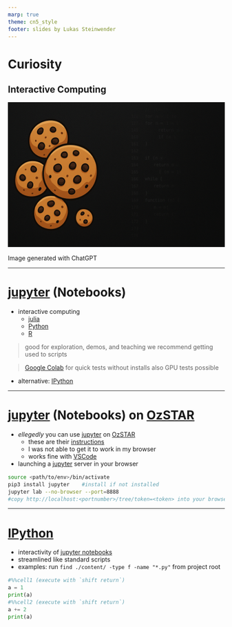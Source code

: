 ```yaml
---
marp: true
theme: cn5_style
footer: slides by Lukas Steinwender
---
```


<!-- _class: titleslide -->
# Curiosity
## Interactive Computing

![bg](../../gfx/TitlePage.png)
<div class="footnote">Image generated with ChatGPT</div>

---

<!-- in the meantime, colab supports julia as well -->

# [jupyter](https://jupyter.org/) (Notebooks)
* interactive computing
    * [julia](https://julialang.org/)
    * [Python](https://python.org/)
    * [R](https://www.r-project.org/)

> good for exploration, demos, and teaching
> we recommend getting used to scripts

> [Google Colab](https://colab.google/) for quick tests without installs
> also GPU tests possible

* alternative: [IPython](#ipython)

---
# [jupyter](https://jupyter.org/) (Notebooks) on [OzSTAR](../session2_02_hpc_ozstar/01_hpc_ozstar.md)
* *ellegedly* you can use [jupyter](https://jupyter.org/) on [OzSTAR](../session2_02_hpc_ozstar/01_hpc_ozstar.md)
    * these are their [instructions](https://supercomputing.swin.edu.au/docs/2-ozstar/Notebooks.html)
    * I was not able to get it to work in my browser
    * works fine with [VSCode](https://code.visualstudio.com/)
* launching a [jupyter](https://jupyter.org/) server in your browser
```bash
source <path/to/env>/bin/activate
pip3 install jupyter    #install if not installed
jupyter lab --no-browser --port=8888
#copy http://localhost:<portnumber>/tree/token=<token> into your browser
```
 
---
# [IPython](https://ipython.org/)

* interactivity of [jupyter notebooks](#jupyter-notebooks)
* streamlined like standard scripts
* examples: run `find ./content/ -type f -name "*.py"` from project root

```python
#%%cell1 (execute with `shift return`)
a = 1
print(a)
#%%cell2 (execute with `shift return`)
a += 2
print(a)
```